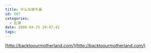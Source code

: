 ```yaml
---
title: 什么叫做牛鼻
id: 507
categories:
  - 乱弹
date: 2008-04-25 20:47:42
tags:
---
```


[http://backtoourmotherland.com/](http://backtoourmotherland.com/)